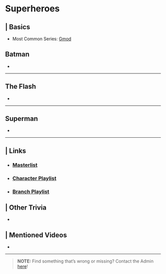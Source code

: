 # Superheroes  


## | Basics
- Most Common Series: [Gmod](6.Series/Gmod.html)


## Batman
- 

----

## The Flash
- 

----

## Superman
- 

----

## | Links  
- ### [Masterlist]()  
- ### [Character Playlist]()  
- ### [Branch Playlist]()  


## | Other Trivia  
-   

## | Mentioned Videos
- []()

----

> **NOTE:** Find something that’s wrong or missing? Contact the Admin [here](chapter_2.html)!